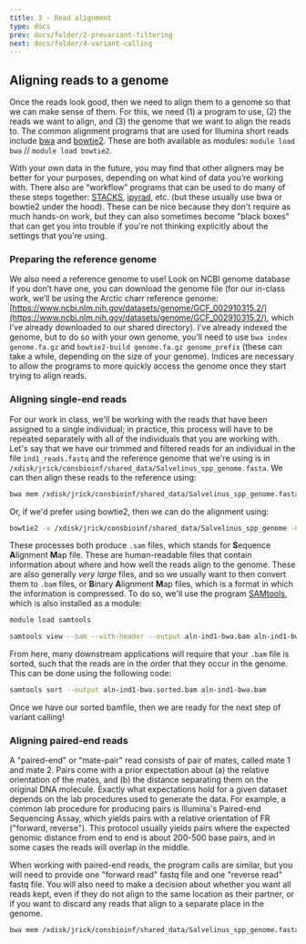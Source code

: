 ```yaml
---
title: 3 - Read alignment
type: docs
prev: docs/folder/2-prevariant-filtering
next: docs/folder/4-variant-calling
---
```


## Aligning reads to a genome
Once the reads look good, then we need to align them to a genome so that we can make sense of them. For this, we need (1) a program to use, (2) the reads we want to align, and (3) the genome that we want to align the reads to. The common alignment programs that are used for Illumina short reads include [bwa](https://bio-bwa.sourceforge.net/bwa.shtml) and [bowtie2](https://bowtie-bio.sourceforge.net/bowtie2/manual.shtml). These are both available as modules: `module load bwa` // `module load bowtie2`.

With your own data in the future, you may find that other aligners may be better for your purposes, depending on what kind of data you’re working with. There also are “workflow” programs that can be used to do many of these steps together: [STACKS](https://catchenlab.life.illinois.edu/stacks/manual/), [ipyrad](https://ipyrad.readthedocs.io/en/master/index.html), etc. (but these usually use bwa or bowtie2 under the hood). These can be nice because they don't require as much hands-on work, but they can also sometimes become "black boxes" that can get you into trouble if you're not thinking explicitly about the settings that you're using.

### Preparing the reference genome
We also need a reference genome to use! Look on NCBI genome database if you don’t have one, you can download the genome file (for our in-class work, we’ll be using the Arctic charr reference genome: [https://www.ncbi.nlm.nih.gov/datasets/genome/GCF_002910315.2/](https://www.ncbi.nlm.nih.gov/datasets/genome/GCF_002910315.2/), which I’ve already downloaded to our shared directory). I’ve already indexed the genome, but to do so with your own genome, you’ll need to use `bwa index genome.fa.gz` and `bowtie2-build genome.fa.gz genome_prefix` (these can take a while, depending on the size of your genome). Indices are necessary to allow the programs to more quickly access the genome once they start trying to align reads.

### Aligning single-end reads
For our work in class, we'll be working with the reads that have been assigned to a single individual; in practice, this process will have to be repeated separately with all of the individuals that you are working with. Let's say that we have our trimmed and filtered reads for an individual in the file `ind1_reads.fastq` and the reference genome that we're using is in `/xdisk/jrick/consbioinf/shared_data/Salvelinus_spp_genome.fasta`. We can then align these reads to the reference using:

```sh
bwa mem /xdisk/jrick/consbioinf/shared_data/Salvelinus_spp_genome.fasta ind1_reads.fastq > aln-ind1-bwa.sam
```

Or, if we'd prefer using bowtie2, then we can do the alignment using:

```sh
bowtie2 -x /xdisk/jrick/consbioinf/shared_data/Salvelinus_spp_genome -U ind1_reads.fastq -S aln-ind1-bowtie.sam
```
These processes both produce `.sam` files, which stands for **S**equence **A**lignment **M**ap file. These are human-readable files that contain information about where and how well the reads align to the genome. These are also generally *very large* files, and so we usually want to then convert them to `.bam` files, or **B**inary **A**lignment **M**ap files, which is a format in which the information is compressed. To do so, we'll use the program [SAMtools](https://www.htslib.org/doc/samtools.html), which is also installed as a module:

```sh
module load samtools

samtools view --bam --with-header --output aln-ind1-bwa.bam aln-ind1-bwa.sam
```
From here, many downstream applications will require that your `.bam` file is sorted, such that the reads are in the order that they occur in the genome. This can be done using the following code:

```sh
samtools sort --output aln-ind1-bwa.sorted.bam aln-ind1-bwa.bam
```
Once we have our sorted bamfile, then we are ready for the next step of variant calling!

### Aligning paired-end reads
A "paired-end" or "mate-pair" read consists of pair of mates, called mate 1 and mate 2. Pairs come with a prior expectation about (a) the relative orientation of the mates, and (b) the distance separating them on the original DNA molecule. Exactly what expectations hold for a given dataset depends on the lab procedures used to generate the data. For example, a common lab procedure for producing pairs is Illumina's Paired-end Sequencing Assay, which yields pairs with a relative orientation of FR ("forward, reverse"). This protocol usually yields pairs where the expected genomic distance from end to end is about 200-500 base pairs, and in some cases the reads will overlap in the middle.

When working with paired-end reads, the program calls are similar, but you will need to provide one "forward read" fastq file and one "reverse read" fastq file. You will also need to make a decision about whether you want all reads kept, even if they do not align to the same location as their partner, or if you want to discard any reads that align to a separate place in the genome.

```sh
bwa mem /xdisk/jrick/consbioinf/shared_data/Salvelinus_spp_genome.fasta ind1_reads_fwd.fastq ind1_reads_rev.fastq > aln-ind1-paired-bwa.sam
```
